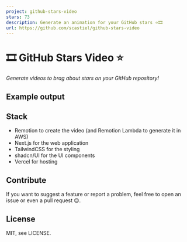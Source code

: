 ```yaml
---
project: github-stars-video
stars: 73
description: Generate an animation for your GitHub stars ⭐️🎞️
url: https://github.com/scastiel/github-stars-video
---
```


🎞️ GitHub Stars Video ⭐️
=========================

_Generate videos to brag about stars on your GitHub repository!_

Example output
--------------

Stack
-----

-   Remotion to create the video (and Remotion Lambda to generate it in AWS)
-   Next.js for the web application
-   TailwindCSS for the styling
-   shadcn/UI for the UI components
-   Vercel for hosting

Contribute
----------

If you want to suggest a feature or report a problem, feel free to open an issue or even a pull request 😉.

License
-------

MIT, see LICENSE.
